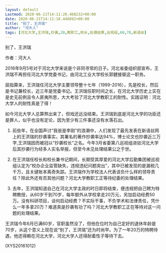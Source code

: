 ```yaml
---
layout: default
Lastmod: 2020-06-21T14:11:20.468232+00:00
date: 2020-06-21T14:11:18.446892+00:00
title: "别了，王洪瑞"
author: "河大人"
tags: [河北大学,王洪瑞,抄袭,20,教职工,校长,处理结果,巡视组,60,70,新语丝]
---
```


别了，王洪瑞

作者：河大人

2016年9月5号对于河北大学来说是个非同寻常的日子。河北省委组织部宣布，王洪瑞不再担任河北大学党委书记，由河北工业大学校长郭健接替这一职务。

屈指算来，王洪瑞任河北大学主要领导整十七年（1999-2016），先是校长，然后是书记兼校长，近三年是党委书记。王洪瑞任职时间之长，在河北大学历史上实在是史无前例且令人匪夷所思，大大考验了河北大学教职工的耐性。实践证明：河北大学人的耐性真是了得！

如今河北大学人总算熬出来了，但戏还远没结束。王洪瑞到底是河北大学的功臣还是罪人，似乎也没有定论，因为至少有三件事还没有水落石出。

1.	前些年，在全国声讨“我爸是李刚”的浪潮中，人们发现了最先发表在新语丝网上的王洪瑞的抄袭事实，其署名的著作抄袭率达94%，博士论文也抄袭近三万字,王洪瑞因而被冠以“抄袭校长”之名。今年3月省委第八巡视组进驻河北大学后其抄袭行为经多人实名举报，但至今未见处理结果公之于世。

2.	在王洪瑞任校长和校长兼书记期间，长期受其厚爱的河北大学后勤集团被巡视组认定为“校办企业监管缺失，违规违纪问题突出”，其中已被发现的是漏税几千万，且关键账本离奇失踪。王洪瑞作为学校法人代表该负什么样的领导责任？除此外还有否其他问题？河北大学教职工正等待纪委的处理结果。

3.	去年，王洪瑞知道自己在河北大学主政的时日即将结束，便违规把自己聘为特聘教授，从60岁干到70岁，每年额外从学校拿走20万元，另加启动经费50万。没有科研项目，谈何启动经费？不实际干事，不负学术和法律责任，凭什么一年多拿20万？难道真是抄袭有功了吗？河北大学教职工正在等待对这一问题的处理结果。

王洪瑞今年6月已满60岁，官职虽然没了，但他在位时为自己定好的退休年龄是70岁，从这个意义上现在说“别了，王洪瑞”还为时尚早。为了一年20万的特聘待遇，他还得赖在河北大学，河北大学人还得耐着性子等待下去。

(XYS20161012)

